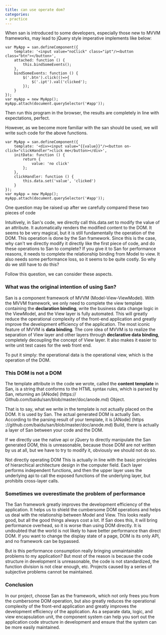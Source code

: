 ```yaml
---
title: can use operate dom?
categories:
- practice
---
```


When san is introduced to some developers, especially those new to MVVM frameworks, may lead to jQuery style imperative implements like below:

```
var MyApp = san.defineComponent({
    template: '<input value="noClick" class="ipt"/><button class="btn"></button>',
    attached: function () {
        this.bindSomeEvents();
    },
    bindSomeEvents: function () {
        $('.btn').click(()=>{
            $('.ipt').val('clicked');
        });
    }
});
var myApp = new MyApp();
myApp.attach(document.querySelector('#app'));
```

Then run this program in the browser, the results are completely in line with expectations, perfect.

However, as we become more familiar with the san should be used, we will write such code for the above functions.

```
var MyApp = san.defineComponent({
    template: '<div><input value="{{value}}"/><button on-click="clickHandler">click me</button></div>',
    initData: function () {
        return {
            value: 'no click'
        };
    },
    clickHandler: function () {
        this.data.set('value', 'clicked')
    }
});
var myApp = new MyApp();
myApp.attach(document.querySelector('#app'));
```

One question may be raised up after we carefully compared these two pieces of code

Intuitively, in San's code, we directly call this.data.set to modify the value of an attribute. It automatically renders the modified content to the DOM. It seems to be very magical, but it is still fundamentally the operation of the DOM. This operation is done by the San framework. Since this is the case, why can't we directly modify it directly like the first piece of code, and do these operations to San to complete? If you give it to San for performance reasons, it needs to complete the relationship binding from Model to view. It also needs some performance loss, so it seems to be quite costly. So why do we still have to do this?

Follow this question, we can consider these aspects.

### What was the original intention of using San?

San is a component framework of MVVM (Model-View-ViewModel). With the MVVM framework, we only need to complete the view template containing the **declaration binding**, write the business data change logic in the ViewModel, and the View layer is fully automated. This will greatly reduce the operational complexity of the front-end application and greatly improve the development efficiency of the application. The most iconic feature of MVVM is **data binding**. The core idea of MVVM is to realize the separation of View layer and other layers through **declarative data binding**, completely decoupling the concept of View layer. It also makes it easier to write unit test cases for the web front end.

To put it simply: the operational data is the operational view, which is the operation of the DOM.

### This DOM is not a DOM

The template attribute in the code we wrote, called the **content template** in San, is a string that conforms to the HTML syntax rules, which is parsed by San, returning an [ANode] (https:// Github.com/baidu/san/blob/master/doc/anode.md) Object.

That is to say, what we write in the template is not actually placed on the DOM. It is used by San. The actual generated DOM is actually San. According to the parsing result of your template, it is [ANode] (https ://github.com/baidu/san/blob/master/doc/anode.md) Build, there is actually a layer of San between your code and the DOM.

If we directly use the native api or jQuery to directly manipulate the San generated DOM, this is unreasonable, because those DOM are not written by us at all, but we have to try to modify it, obviously we should not do so.

Not directly operating DOM This is actually in line with the basic principles of hierarchical architecture design in the computer field. Each layer performs independent functions, and then the upper layer uses the underlying api to call the exposed functions of the underlying layer, but prohibits cross-layer calls.

### Sometimes we overestimate the problem of performance

The San framework greatly improves the development efficiency of the application. It helps us to shield the cumbersome DOM operations and helps us deal with the relationship between Model and View. This looks really good, but all the good things always cost a lot. If San does this, it will bring performance overhead, so it is worse than using DOM directly. It is undoubted that the world is not likely to have better performance than direct DOM. If you want to change the display state of a page, DOM is its only API, and no framework can be bypassed.

But is this performance consumption really bringing unmaintainable problems to my application? But most of the reason is because the code structure in development is unreasonable, the code is not standardized, the function division is not clear enough, etc. Projects caused by a series of subjective problems cannot be maintained.
### Conclusion

In our project, choose San as the framework, which not only frees you from the cumbersome DOM operation, but also greatly reduces the operational complexity of the front-end application and greatly improves the development efficiency of the application. As a separate data, logic, and view encapsulation unit, the component system can help you sort out the application code structure in development and ensure that the system can be more easily maintained.


